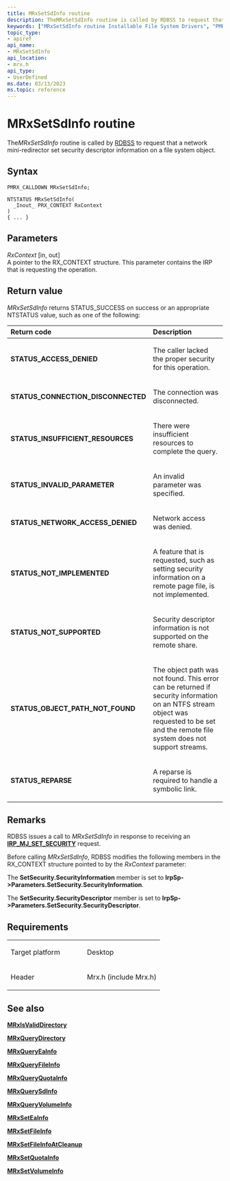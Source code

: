 ```yaml
---
title: MRxSetSdInfo routine
description: TheMRxSetSdInfo routine is called by RDBSS to request that a network mini-redirector set security descriptor information on a file system object.
keywords: ["MRxSetSdInfo routine Installable File System Drivers", "PMRX_CALLDOWN"]
topic_type:
- apiref
api_name:
- MRxSetSdInfo
api_location:
- mrx.h
api_type:
- UserDefined
ms.date: 03/13/2023
ms.topic: reference
---
```


# MRxSetSdInfo routine


The*MRxSetSdInfo* routine is called by [RDBSS](./the-rdbss-driver-and-library.md) to request that a network mini-redirector set security descriptor information on a file system object.

## Syntax

```ManagedCPlusPlus
PMRX_CALLDOWN MRxSetSdInfo;

NTSTATUS MRxSetSdInfo(
  _Inout_ PRX_CONTEXT RxContext
)
{ ... }
```

## Parameters

*RxContext* \[in, out\]  
A pointer to the RX\_CONTEXT structure. This parameter contains the IRP that is requesting the operation.

## Return value

*MRxSetSdInfo* returns STATUS\_SUCCESS on success or an appropriate NTSTATUS value, such as one of the following:

<table>
<colgroup>
<col width="50%" />
<col width="50%" />
</colgroup>
<thead>
<tr class="header">
<th align="left">Return code</th>
<th align="left">Description</th>
</tr>
</thead>
<tbody>
<tr class="odd">
<td align="left"><strong>STATUS_ACCESS_DENIED</strong></td>
<td align="left"><p>The caller lacked the proper security for this operation.</p></td>
</tr>
<tr class="even">
<td align="left"><strong>STATUS_CONNECTION_DISCONNECTED</strong></td>
<td align="left"><p>The connection was disconnected.</p></td>
</tr>
<tr class="odd">
<td align="left"><strong>STATUS_INSUFFICIENT_RESOURCES</strong></td>
<td align="left"><p>There were insufficient resources to complete the query.</p></td>
</tr>
<tr class="even">
<td align="left"><strong>STATUS_INVALID_PARAMETER</strong></td>
<td align="left"><p>An invalid parameter was specified.</p></td>
</tr>
<tr class="odd">
<td align="left"><strong>STATUS_NETWORK_ACCESS_DENIED</strong></td>
<td align="left"><p>Network access was denied.</p></td>
</tr>
<tr class="even">
<td align="left"><strong>STATUS_NOT_IMPLEMENTED</strong></td>
<td align="left"><p>A feature that is requested, such as setting security information on a remote page file, is not implemented.</p></td>
</tr>
<tr class="odd">
<td align="left"><strong>STATUS_NOT_SUPPORTED</strong></td>
<td align="left"><p>Security descriptor information is not supported on the remote share.</p></td>
</tr>
<tr class="even">
<td align="left"><strong>STATUS_OBJECT_PATH_NOT_FOUND</strong></td>
<td align="left"><p>The object path was not found. This error can be returned if security information on an NTFS stream object was requested to be set and the remote file system does not support streams.</p></td>
</tr>
<tr class="odd">
<td align="left"><strong>STATUS_REPARSE</strong></td>
<td align="left"><p>A reparse is required to handle a symbolic link.</p></td>
</tr>
</tbody>
</table>

 

## Remarks

RDBSS issues a call to *MRxSetSdInfo* in response to receiving an [**IRP\_MJ\_SET\_SECURITY**](irp-mj-set-security.md) request.

Before calling *MRxSetSdInfo*, RDBSS modifies the following members in the RX\_CONTEXT structure pointed to by the *RxContext* parameter:

The **SetSecurity.SecurityInformation** member is set to **IrpSp-&gt;Parameters.SetSecurity.SecurityInformation**.

The **SetSecurity.SecurityDescriptor** member is set to **IrpSp-&gt;Parameters.SetSecurity.SecurityDescriptor**.

## Requirements

<table>
<colgroup>
<col width="50%" />
<col width="50%" />
</colgroup>
<tbody>
<tr class="odd">
<td align="left"><p>Target platform</p></td>
<td align="left">Desktop</td>
</tr>
<tr class="even">
<td align="left"><p>Header</p></td>
<td align="left">Mrx.h (include Mrx.h)</td>
</tr>
</tbody>
</table>

## See also


[**MRxIsValidDirectory**](/windows-hardware/drivers/ddi/mrx/nc-mrx-pmrx_chkdir_calldown)

[**MRxQueryDirectory**](mrxquerydirectory.md)

[**MRxQueryEaInfo**](mrxqueryeainfo.md)

[**MRxQueryFileInfo**](mrxqueryfileinfo.md)

[**MRxQueryQuotaInfo**](mrxqueryquotainfo.md)

[**MRxQuerySdInfo**](mrxquerysdinfo.md)

[**MRxQueryVolumeInfo**](mrxqueryvolumeinfo.md)

[**MRxSetEaInfo**](mrxseteainfo.md)

[**MRxSetFileInfo**](mrxsetfileinfo.md)

[**MRxSetFileInfoAtCleanup**](mrxsetfileinfoatcleanup.md)

[**MRxSetQuotaInfo**](mrxsetquotainfo.md)

[**MRxSetVolumeInfo**](mrxsetvolumeinfo.md)

 

